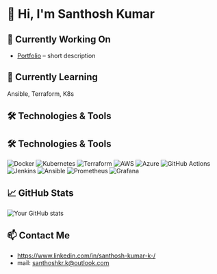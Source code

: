 # 👋 Hi, I'm Santhosh Kumar

## 🔭 Currently Working On
- [Portfolio](https://techwhiz.site/) – short description

## 🌱 Currently Learning
Ansible, Terraform, K8s

## 🛠️ Technologies & Tools
## 🛠️ Technologies & Tools
![Docker](https://img.shields.io/badge/-Docker-333?style=flat&logo=docker)
![Kubernetes](https://img.shields.io/badge/-Kubernetes-333?style=flat&logo=kubernetes)
![Terraform](https://img.shields.io/badge/-Terraform-333?style=flat&logo=terraform)
![AWS](https://img.shields.io/badge/-AWS-333?style=flat&logo=amazon-aws)
![Azure](https://img.shields.io/badge/-Azure-333?style=flat&logo=microsoft-azure)
![GitHub Actions](https://img.shields.io/badge/-GitHub%20Actions-333?style=flat&logo=github-actions)
![Jenkins](https://img.shields.io/badge/-Jenkins-333?style=flat&logo=jenkins)
![Ansible](https://img.shields.io/badge/-Ansible-333?style=flat&logo=ansible)
![Prometheus](https://img.shields.io/badge/-Prometheus-333?style=flat&logo=prometheus)
![Grafana](https://img.shields.io/badge/-Grafana-333?style=flat&logo=grafana)
<!-- Add more badges or list out tools -->

## 📈 GitHub Stats
![Your GitHub stats](https://github-readme-stats.vercel.app/api?username=yourusername&show_icons=true&theme=default)

## 📫 Contact Me
- https://www.linkedin.com/in/santhosh-kumar-k-/
- mail: santhoshkr.k@outlook.com 
